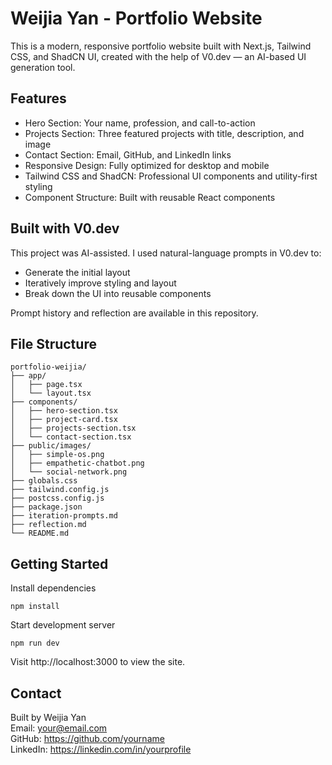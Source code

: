 # Weijia Yan - Portfolio Website

This is a modern, responsive portfolio website built with Next.js, Tailwind CSS, and ShadCN UI, created with the help of V0.dev — an AI-based UI generation tool.

## Features

- Hero Section: Your name, profession, and call-to-action
- Projects Section: Three featured projects with title, description, and image
- Contact Section: Email, GitHub, and LinkedIn links
- Responsive Design: Fully optimized for desktop and mobile
- Tailwind CSS and ShadCN: Professional UI components and utility-first styling
- Component Structure: Built with reusable React components

## Built with V0.dev

This project was AI-assisted. I used natural-language prompts in V0.dev to:
- Generate the initial layout
- Iteratively improve styling and layout
- Break down the UI into reusable components

Prompt history and reflection are available in this repository.

## File Structure

```
portfolio-weijia/
├── app/
│   ├── page.tsx
│   └── layout.tsx
├── components/
│   ├── hero-section.tsx
│   ├── project-card.tsx
│   ├── projects-section.tsx
│   └── contact-section.tsx
├── public/images/
│   ├── simple-os.png
│   ├── empathetic-chatbot.png
│   └── social-network.png
├── globals.css
├── tailwind.config.js
├── postcss.config.js
├── package.json
├── iteration-prompts.md
├── reflection.md
└── README.md
```

## Getting Started

Install dependencies

```
npm install
```

Start development server

```
npm run dev
```

Visit http://localhost:3000 to view the site.

## Contact

Built by Weijia Yan  
Email: your@email.com  
GitHub: https://github.com/yourname  
LinkedIn: https://linkedin.com/in/yourprofile
